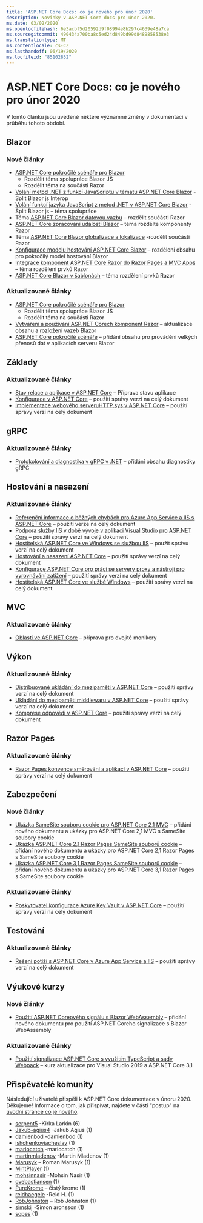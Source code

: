 ```yaml
---
title: 'ASP.NET Core Docs: co je nového pro únor 2020'
description: Novinky v ASP.NET Core docs pro únor 2020.
ms.date: 03/02/2020
ms.openlocfilehash: 6e3acbf5d20592d9f08994e8b297c4639e48a7ca
ms.sourcegitcommit: 490434a700ba8c5ed24d849bd99d8489858538e3
ms.translationtype: MT
ms.contentlocale: cs-CZ
ms.lasthandoff: 06/19/2020
ms.locfileid: "85102852"
---
```

# <a name="aspnet-core-docs-whats-new-for-february-2020"></a>ASP.NET Core Docs: co je nového pro únor 2020

V tomto článku jsou uvedené některé významné změny v dokumentaci v průběhu tohoto období.

## <a name="blazor"></a>Blazor

### <a name="new-articles"></a>Nové články

- [ASP.NET Core pokročilé scénáře pro Blazor](../blazor/advanced-scenarios.md)
  - Rozdělit téma spolupráce Blazor JS
  - Rozdělit téma na součásti Razor
- [Volání metod .NET z funkcí JavaScriptu v tématu ASP.NET Core Blazor](../blazor/call-dotnet-from-javascript.md) -Split Blazor js Interop
- [Volání funkcí jazyka JavaScript z metod .NET v ASP.NET Core Blazor](../blazor/call-javascript-from-dotnet.md) -Split Blazor js – téma spolupráce
- Téma [ASP.NET Core Blazor datovou vazbu](../blazor/components/data-binding.md) – rozdělit součásti Razor
- [ASP.NET Core zpracování událostí Blazor](../blazor/components/event-handling.md) – téma rozdělte komponenty Razor
- Téma [ASP.NET Core Blazor globalizace a lokalizace](../blazor/globalization-localization.md) -rozdělit součásti Razor
- [Konfigurace modelu hostování ASP.NET Core Blazor](../blazor/fundamentals/additional-scenarios.md) – rozdělení obsahu pro pokročilý model hostování Blazor
- [Integrace komponent ASP.NET Core Razor do Razor Pages a MVC Apps](../blazor/components/integrate-components.md) – téma rozdělení prvků Razor
- [ASP.NET Core Blazor v šablonách](../blazor/components/templated-components.md) – téma rozdělení prvků Razor

### <a name="updated-articles"></a>Aktualizované články

- [ASP.NET Core pokročilé scénáře pro Blazor](../blazor/advanced-scenarios.md)
  - Rozdělit téma spolupráce Blazor JS
  - Rozdělit téma na součásti Razor
- [Vytváření a používání ASP.NET Corech komponent Razor](../blazor/components/index.md) – aktualizace obsahu a rozložení vazeb Blazor
- [ASP.NET Core pokročilé scénáře](../blazor/advanced-scenarios.md) – přidání obsahu pro provádění velkých přenosů dat v aplikacích serveru Blazor

## <a name="fundamentals"></a>Základy

### <a name="updated-articles"></a>Aktualizované články

- [Stav relace a aplikace v ASP.NET Core](../fundamentals/app-state.md) – Příprava stavu aplikace
- [Konfigurace v ASP.NET Core](../fundamentals/configuration/index.md) – použití správy verzí na celý dokument
- [Implementace webového serveruHTTP.sys v ASP.NET Core](../fundamentals/servers/httpsys.md) – použití správy verzí na celý dokument

## <a name="grpc"></a>gRPC

### <a name="updated-articles"></a>Aktualizované články

- [Protokolování a diagnostika v gRPC v .NET](../grpc/diagnostics.md) – přidání obsahu diagnostiky gRPC

## <a name="hosting-and-deployment"></a>Hostování a nasazení

### <a name="updated-articles"></a>Aktualizované články

- [Referenční informace o běžných chybách pro Azure App Service a IIS s ASP.NET Core](../host-and-deploy/azure-iis-errors-reference.md) – použití verze na celý dokument
- [Podpora služby IIS v době vývoje v aplikaci Visual Studio pro ASP.NET Core](../host-and-deploy/iis/development-time-iis-support.md) – použití správy verzí na celý dokument
- [Hostitelská ASP.NET Core ve Windows se službou IIS](../host-and-deploy/iis/index.md) – použít správu verzí na celý dokument
- [Hostování a nasazení ASP.NET Core](../host-and-deploy/index.md) – použití správy verzí na celý dokument
- [Konfigurace ASP.NET Core pro práci se servery proxy a nástroji pro vyrovnávání zatížení](../host-and-deploy/proxy-load-balancer.md) – použití správy verzí na celý dokument
- [Hostitelská ASP.NET Core ve službě Windows](../host-and-deploy/windows-service.md) – použití správy verzí na celý dokument

## <a name="mvc"></a>MVC

### <a name="updated-articles"></a>Aktualizované články

- [Oblasti ve ASP.NET Core](../mvc/controllers/areas.md) – příprava pro dvojité monikery

## <a name="performance"></a>Výkon

### <a name="updated-articles"></a>Aktualizované články

- [Distribuované ukládání do mezipaměti v ASP.NET Core](../performance/caching/distributed.md) – použití správy verzí na celý dokument
- [Ukládání do mezipaměti middlewaru v ASP.NET Core](../performance/caching/middleware.md) – použití správy verzí na celý dokument
- [Komprese odpovědi v ASP.NET Core](../performance/response-compression.md) – použití správy verzí na celý dokument

## <a name="razor-pages"></a>Razor Pages

### <a name="updated-articles"></a>Aktualizované články

- [Razor Pages konvence směrování a aplikací v ASP.NET Core](../razor-pages/razor-pages-conventions.md) – použití správy verzí na celý dokument

## <a name="security"></a>Zabezpečení

### <a name="new-articles"></a>Nové články

- [Ukázka SameSite souboru cookie pro ASP.NET Core 2,1 MVC](../security/samesite/mvc21.md) – přidání nového dokumentu a ukázky pro ASP.NET Core 2,1 MVC s SameSite soubory cookie
- [Ukázka ASP.NET Core 2,1 Razor Pages SameSite souborů cookie](../security/samesite/rp21.md) – přidání nového dokumentu a ukázky pro ASP.NET Core 2,1 Razor Pages s SameSite soubory cookie
- [Ukázka ASP.NET Core 3,1 Razor Pages SameSite souborů cookie](../security/samesite/rp31.md) – přidání nového dokumentu a ukázky pro ASP.NET Core 3,1 Razor Pages s SameSite soubory cookie

### <a name="updated-articles"></a>Aktualizované články

- [Poskytovatel konfigurace Azure Key Vault v ASP.NET Core](../security/key-vault-configuration.md) – použití správy verzí na celý dokument

## <a name="testing"></a>Testování

### <a name="updated-articles"></a>Aktualizované články

- [Řešení potíží s ASP.NET Core v Azure App Service a IIS](../test/troubleshoot-azure-iis.md) – použití správy verzí na celý dokument

## <a name="tutorials"></a>Výukové kurzy

### <a name="new-articles"></a>Nové články

- [Použití ASP.NET Coreového signálu s Blazor WebAssembly](../tutorials/signalr-blazor-webassembly.md) – přidání nového dokumentu pro použití ASP.NET Coreho signalizace s Blazor WebAssembly

### <a name="updated-articles"></a>Aktualizované články

- [Použití signalizace ASP.NET Core s využitím TypeScript a sady Webpack](../tutorials/signalr-typescript-webpack.md) – kurz aktualizace pro Visual Studio 2019 a ASP.NET Core 3,1

## <a name="community-contributors"></a>Přispěvatelé komunity

Následující uživatelé přispěli k ASP.NET Core dokumentace v únoru 2020. Děkujeme! Informace o tom, jak přispívat, najdete v části "postup" na [úvodní stránce co je nového](index.yml).

- [serpent5](https://github.com/serpent5) -Kirka Larkin (6)
- [Jakub-agius4](https://github.com/alan-agius4) -Jakub Agius (1)
- [damienbod](https://github.com/damienbod) -damienbod (1)
- [ishchenkoviacheslav](https://github.com/ishchenkoviacheslav) (1)
- [mariocatch](https://github.com/mariocatch) -mariocatch (1)
- [martinmladenov](https://github.com/martinmladenov) -Martin Mladenov (1)
- [Marusyk](https://github.com/Marusyk) – Roman Marusyk (1)
- [MintPlayer](https://github.com/MintPlayer) (1)
- [mohsinnasir](https://github.com/mohsinnasir) -Mohsin Nasir (1)
- [ovebastiansen](https://github.com/ovebastiansen) (1)
- [PureKrome](https://github.com/PureKrome) – čistý krome (1)
- [reidhaegele](https://github.com/reidhaegele) -Reid H. (1)
- [RobJohnston](https://github.com/RobJohnston) – Rob Johnston (1)
- [simskij](https://github.com/simskij) -Simon aronsson (1)
- [sopes](https://github.com/sopes) (1)
